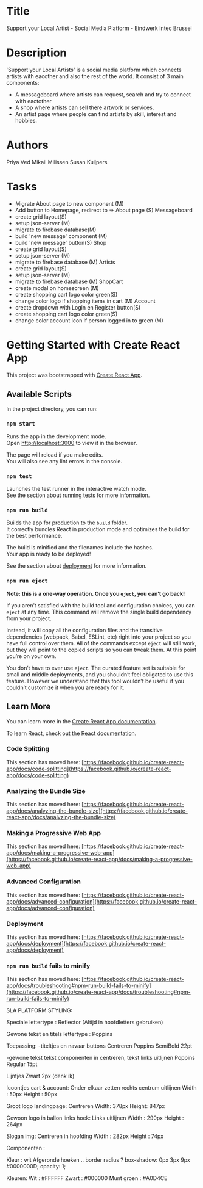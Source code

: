 # Title

Support your Local Artist - Social Media Platform - Eindwerk Intec Brussel

# Description

'Support your Local Artists' is a social media platform which connects artists with eacother and also the rest of the world.
It consist of 3 main components:
- A messageboard where artists can request, search and try to connect with eactother
- A shop where artists can sell there artwork or services.
- An artist page where people can find artists by skill, interest and hobbies.

# Authors

Priya Ved
Mikail Milissen
Susan Kuijpers

# Tasks 

- Migrate About page to new component (M)
- Add button to Homepage, redirect to => About page (S)
Messageboard
- create grid layout(S)
- setup json-server (M)
- migrate to firebase database(M)
- build 'new message' component (M)
- build 'new message' button(S)
Shop
- create grid layout(S)
- setup json-server (M)
- migrate to firebase database (M)
Artists
- create grid layout(S)
- setup json-server (M)
- migrate to firebase database (M)
ShopCart
- create modal on homescreen (M)
- create shopping cart logo color green(S)
- change color logo if shopping items in cart (M)
Account
- create dropdown with Login en Register button(S)
- create shopping cart logo color green(S)
- change color account icon if person logged in to green (M)




# Getting Started with Create React App

This project was bootstrapped with [Create React App](https://github.com/facebook/create-react-app).

## Available Scripts

In the project directory, you can run:

### `npm start`

Runs the app in the development mode.\
Open [http://localhost:3000](http://localhost:3000) to view it in the browser.

The page will reload if you make edits.\
You will also see any lint errors in the console.

### `npm test`

Launches the test runner in the interactive watch mode.\
See the section about [running tests](https://facebook.github.io/create-react-app/docs/running-tests) for more information.

### `npm run build`

Builds the app for production to the `build` folder.\
It correctly bundles React in production mode and optimizes the build for the best performance.

The build is minified and the filenames include the hashes.\
Your app is ready to be deployed!

See the section about [deployment](https://facebook.github.io/create-react-app/docs/deployment) for more information.

### `npm run eject`

**Note: this is a one-way operation. Once you `eject`, you can’t go back!**

If you aren’t satisfied with the build tool and configuration choices, you can `eject` at any time. This command will remove the single build dependency from your project.

Instead, it will copy all the configuration files and the transitive dependencies (webpack, Babel, ESLint, etc) right into your project so you have full control over them. All of the commands except `eject` will still work, but they will point to the copied scripts so you can tweak them. At this point you’re on your own.

You don’t have to ever use `eject`. The curated feature set is suitable for small and middle deployments, and you shouldn’t feel obligated to use this feature. However we understand that this tool wouldn’t be useful if you couldn’t customize it when you are ready for it.

## Learn More

You can learn more in the [Create React App documentation](https://facebook.github.io/create-react-app/docs/getting-started).

To learn React, check out the [React documentation](https://reactjs.org/).

### Code Splitting

This section has moved here: [https://facebook.github.io/create-react-app/docs/code-splitting](https://facebook.github.io/create-react-app/docs/code-splitting)

### Analyzing the Bundle Size

This section has moved here: [https://facebook.github.io/create-react-app/docs/analyzing-the-bundle-size](https://facebook.github.io/create-react-app/docs/analyzing-the-bundle-size)

### Making a Progressive Web App

This section has moved here: [https://facebook.github.io/create-react-app/docs/making-a-progressive-web-app](https://facebook.github.io/create-react-app/docs/making-a-progressive-web-app)

### Advanced Configuration

This section has moved here: [https://facebook.github.io/create-react-app/docs/advanced-configuration](https://facebook.github.io/create-react-app/docs/advanced-configuration)

### Deployment

This section has moved here: [https://facebook.github.io/create-react-app/docs/deployment](https://facebook.github.io/create-react-app/docs/deployment)

### `npm run build` fails to minify

This section has moved here: [https://facebook.github.io/create-react-app/docs/troubleshooting#npm-run-build-fails-to-minify](https://facebook.github.io/create-react-app/docs/troubleshooting#npm-run-build-fails-to-minify)


SLA PLATFORM STYLING:

Speciale lettertype :
Reflector
(Altijd in hoofdletters gebruiken)

Gewone tekst en titels lettertype :
Poppins

Toepassing:
-titeltjes en navaar buttons
Centreren
Poppins SemiBold 22pt

-gewone tekst
tekst componenten in centreren, tekst links uitlijnen
Poppins Regular 15pt

Lijntjes
Zwart 2px (denk ik)

Icoontjes cart & account:
Onder elkaar zetten rechts centrum uitlijnen
Width : 50px 
Height : 50px 

Groot logo landingpage:
Centreren
Width: 378px
Height: 847px

Gewoon logo in ballon links hoek:
Links uitlijnen
Width : 290px
Height : 264px

Slogan img:
Centreren in hoofding
Width : 282px
Height :  74px

Componenten :

Kleur : wit
Afgeronde hoeken .. border radius ?
  box-shadow: 0px 3px 9px #0000000D;
  opacity: 1;

Kleuren:
Wit : #FFFFFF
Zwart : #000000
Munt groen : #A0D4CE
